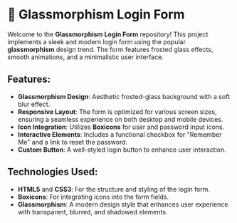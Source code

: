# 🔮 Glassmorphism Login Form

Welcome to the **Glassmorphism Login Form** repository! This project implements a sleek and modern login form using the popular **glassmorphism** design trend. The form features frosted glass effects, smooth animations, and a minimalistic user interface.

## Features:
- **Glassmorphism Design**: Aesthetic frosted-glass background with a soft blur effect.
- **Responsive Layout**: The form is optimized for various screen sizes, ensuring a seamless experience on both desktop and mobile devices.
- **Icon Integration**: Utilizes **Boxicons** for user and password input icons.
- **Interactive Elements**: Includes a functional checkbox for "Remember Me" and a link to reset the password.
- **Custom Button**: A well-styled login button to enhance user interaction.

## Technologies Used:
- **HTML5** and **CSS3**: For the structure and styling of the login form.
- **Boxicons**: For integrating icons into the form fields.
- **Glassmorphism**: A modern design style that enhances user experience with transparent, blurred, and shadowed elements.
